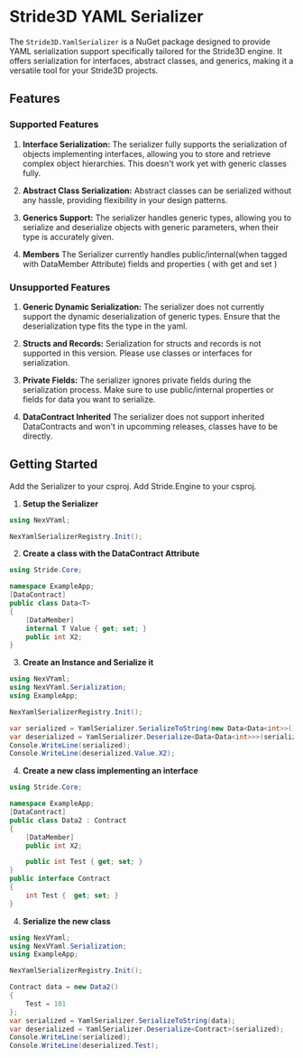 # Stride3D YAML Serializer

The `Stride3D.YamlSerializer` is a NuGet package designed to provide YAML serialization support specifically tailored for the Stride3D engine. It offers serialization for interfaces, abstract classes, and generics, making it a versatile tool for your Stride3D projects.

## Features

### Supported Features

1. **Interface Serialization:**
The serializer fully supports the serialization of objects implementing interfaces, allowing you to store and retrieve complex object hierarchies.
This doesn't work yet with generic classes fully.

2. **Abstract Class Serialization:**
Abstract classes can be serialized without any hassle, providing flexibility in your design patterns.

3. **Generics Support:**
The serializer handles generic types, allowing you to serialize and deserialize objects with generic parameters, when their type is accurately given.

4. **Members** 
The Serializer currently handles public/internal(when tagged with DataMember Attribute) fields and properties ( with get and set )

### Unsupported Features

1. **Generic Dynamic Serialization:**
The serializer does not currently support the dynamic deserialization of generic types. Ensure that the deserialization type fits the type in the yaml.

2. **Structs and Records:**
Serialization for structs and records is not supported in this version. Please use classes or interfaces for serialization.

3. **Private Fields:**
The serializer ignores private fields during the serialization process. Make sure to use public/internal properties or fields for data you want to serialize.

4. **DataContract Inherited**
The serializer does not support inherited DataContracts and won't in upcomming releases, classes have to be directly.

## Getting Started

Add the Serializer to your csproj.
Add Stride.Engine to your csproj.

1. **Setup the Serializer**

```csharp
using NexVYaml;

NexYamlSerializerRegistry.Init();
```

2. **Create a class with the DataContract Attribute**

```csharp
using Stride.Core;

namespace ExampleApp;
[DataContract]
public class Data<T>
{
    [DataMember]
    internal T Value { get; set; }
    public int X2;
}
```

3. **Create an Instance and Serialize it**

```csharp
using NexVYaml;
using NexVYaml.Serialization;
using ExampleApp;

NexYamlSerializerRegistry.Init();

var serialized = YamlSerializer.SerializeToString(new Data<Data<int>>() {  Value = new Data<int>() { Value = 10 } });
var deserialized = YamlSerializer.Deserialize<Data<Data<int>>>(serialized);
Console.WriteLine(serialized);
Console.WriteLine(deserialized.Value.X2);
```

4. **Create a new class implementing an interface**

```csharp
using Stride.Core;

namespace ExampleApp;
[DataContract]
public class Data2 : Contract
{
    [DataMember]
    public int X2;

    public int Test { get; set; }
}
public interface Contract
{
    int Test {  get; set; }
}
```

4. **Serialize the new class**

```csharp
using NexVYaml;
using NexVYaml.Serialization;
using ExampleApp;

NexYamlSerializerRegistry.Init();

Contract data = new Data2()
{
    Test = 101
};
var serialized = YamlSerializer.SerializeToString(data);
var deserialized = YamlSerializer.Deserialize<Contract>(serialized);
Console.WriteLine(serialized);
Console.WriteLine(deserialized.Test);
```
